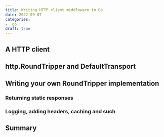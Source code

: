```yaml
---
title: Writing HTTP client middleware in Go
date: 2022-09-07
categories:
-  go
draft: true
---
```


## A HTTP client

## http.RoundTripper and DefaultTransport

## Writing your own RoundTripper implementation

### Returning static responses

### Logging, adding headers, caching and such

## Summary


